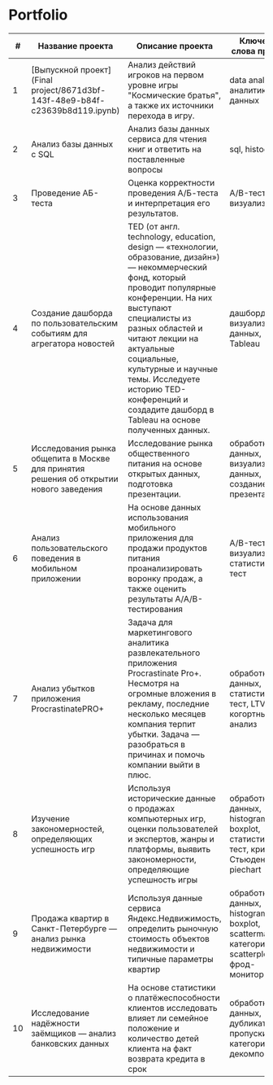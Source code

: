 # Portfolio

| # | Название проекта | Описание проекта | Ключевые слова проекта |
|-------------|-------------|-------------|-------------|
| 1    | [Выпускной проект](Final project/8671d3bf-143f-48e9-b84f-c23639b8d119.ipynb)  | Анализ действий игроков на первом уровне игры "Космические братья", а также их источники перехода в игру.  | data analyst, аналитик данных  |
| 2    | Анализ базы данных с SQL  | Анализ базы данных сервиса для чтения книг и ответить на поставленные вопросы  | sql, histogram  |
| 3    | Проведение АБ-теста | Оценка корректности проведения А/Б-теста и интерпретация его результатов. | A/B-тест, визуализация |
| 4    | Создание дашборда по пользовательским событиям для агрегатора новостей | TED (от англ. technology, education, design — «технологии, образование, дизайн») — некоммерческий фонд, который проводит популярные конференции. На них выступают специалисты из разных областей и читают лекции на актуальные социальные, культурные и научные темы. Исследуете историю TED-конференций и создадите дашборд в Tableau на основе полученных данных. | дашборд, визуализация данных, Tableau |
| 5    | Исследования рынка общепита в Москве для принятия решения об открытии нового заведения | Исследование рынка общественного питания на основе открытых данных, подготовка презентации. | обработка данных, визуализация данных, создание презентаций |
| 6    | Анализ пользовательского поведения в мобильном приложении | На основе данных использования мобильного приложения для продажи продуктов питания проанализировать воронку продаж, а также оценить результаты A/A/B-тестирования  | A/B-тест, визуализация, статистический тест |
| 7    | Анализ убытков приложения ProcrastinatePRO+ | Задача для маркетингового аналитика развлекательного приложения Procrastinate Pro+. Несмотря на огромные вложения в рекламу, последние несколько месяцев компания терпит убытки. Задача — разобраться в причинах и помочь компании выйти в плюс. | обработка данных, статистический тест, LTV, CAC, когортный анализ |
| 8    | Изучение закономерностей, определяющих успешность игр | Используя исторические данные о продажах компьютерных игр, оценки пользователей и экспертов, жанры и платформы, выявить закономерности, определяющие успешность игры  | обработка данных, histogram, boxplot, статистический тест, критерий Стьюдента, piechart |
| 9   | Продажа квартир в Санкт-Петербурге — анализ рынка недвижимости | Используя данные сервиса Яндекс.Недвижимость, определить рыночную стоимость объектов недвижимости и типичные параметры квартир | обработка данных, histogram, boxplot, scattermatrix, категоризация, scatterplot,  фрод-мониторинг |
| 10   | Исследование надёжности заёмщиков — анализ банковских данных | На основе статистики о платёжеспособности клиентов исследовать влияет ли семейное положение и количество детей клиента на факт возврата кредита в срок | обработка данных, дубликаты, пропуски, категоризация, декомпозиция |
